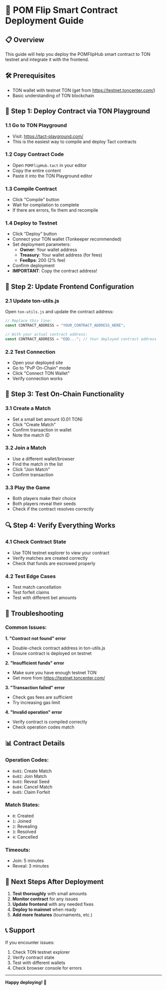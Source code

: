# 🚀 POM Flip Smart Contract Deployment Guide

## 📋 Overview
This guide will help you deploy the POMFlipHub smart contract to TON testnet and integrate it with the frontend.

## 🛠️ Prerequisites
- TON wallet with testnet TON (get from https://testnet.toncenter.com/)
- Basic understanding of TON blockchain

## 📝 Step 1: Deploy Contract via TON Playground

### 1.1 Go to TON Playground
- Visit: https://tact-playground.com/
- This is the easiest way to compile and deploy Tact contracts

### 1.2 Copy Contract Code
- Open `POMFlipHub.tact` in your editor
- Copy the entire content
- Paste it into the TON Playground editor

### 1.3 Compile Contract
- Click "Compile" button
- Wait for compilation to complete
- If there are errors, fix them and recompile

### 1.4 Deploy to Testnet
- Click "Deploy" button
- Connect your TON wallet (Tonkeeper recommended)
- Set deployment parameters:
  - **Owner**: Your wallet address
  - **Treasury**: Your wallet address (for fees)
  - **FeeBps**: 200 (2% fee)
- Confirm deployment
- **IMPORTANT**: Copy the contract address!

## 🔧 Step 2: Update Frontend Configuration

### 2.1 Update ton-utils.js
Open `ton-utils.js` and update the contract address:

```javascript
// Replace this line:
const CONTRACT_ADDRESS = "YOUR_CONTRACT_ADDRESS_HERE";

// With your actual contract address:
const CONTRACT_ADDRESS = "EQD..."; // Your deployed contract address
```

### 2.2 Test Connection
- Open your deployed site
- Go to "PvP On-Chain" mode
- Click "Connect TON Wallet"
- Verify connection works

## 🧪 Step 3: Test On-Chain Functionality

### 3.1 Create a Match
- Set a small bet amount (0.01 TON)
- Click "Create Match"
- Confirm transaction in wallet
- Note the match ID

### 3.2 Join a Match
- Use a different wallet/browser
- Find the match in the list
- Click "Join Match"
- Confirm transaction

### 3.3 Play the Game
- Both players make their choice
- Both players reveal their seeds
- Check if the contract resolves correctly

## 🔍 Step 4: Verify Everything Works

### 4.1 Check Contract State
- Use TON testnet explorer to view your contract
- Verify matches are created correctly
- Check that funds are escrowed properly

### 4.2 Test Edge Cases
- Test match cancellation
- Test forfeit claims
- Test with different bet amounts

## 🚨 Troubleshooting

### Common Issues:

**1. "Contract not found" error**
- Double-check contract address in ton-utils.js
- Ensure contract is deployed on testnet

**2. "Insufficient funds" error**
- Make sure you have enough testnet TON
- Get more from https://testnet.toncenter.com/

**3. "Transaction failed" error**
- Check gas fees are sufficient
- Try increasing gas limit

**4. "Invalid operation" error**
- Verify contract is compiled correctly
- Check operation codes match

## 📊 Contract Details

### Operation Codes:
- `0x01`: Create Match
- `0x02`: Join Match  
- `0x03`: Reveal Seed
- `0x04`: Cancel Match
- `0x05`: Claim Forfeit

### Match States:
- `0`: Created
- `1`: Joined
- `2`: Revealing
- `3`: Resolved
- `4`: Cancelled

### Timeouts:
- Join: 5 minutes
- Reveal: 3 minutes

## 🎯 Next Steps After Deployment

1. **Test thoroughly** with small amounts
2. **Monitor contract** for any issues
3. **Update frontend** with any needed fixes
4. **Deploy to mainnet** when ready
5. **Add more features** (tournaments, etc.)

## 📞 Support

If you encounter issues:
1. Check TON testnet explorer
2. Verify contract state
3. Test with different wallets
4. Check browser console for errors

---

**Happy deploying! 🚀**
